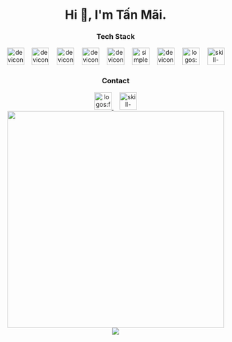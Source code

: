 <h1 align="center">
    Hi 👋, I'm Tấn Mãi.
</h1>
<h3 align="center">
    Tech Stack
</h3>
<div align="center"><img src="https://api.iconify.design/devicon/html5.svg" alt="devicon:html5" height="40" />
    <img width="10" />
    <img src="https://api.iconify.design/devicon/css3.svg" alt="devicon:css3" height="40" />
    <img width="10" />
    <img src="https://api.iconify.design/devicon/javascript.svg" alt="devicon:javascript" height="40" />
    <img width="10" />
    <img src="https://api.iconify.design/devicon/react.svg" alt="devicon:react" height="40" />
    <img width="10" />
    <img src="https://api.iconify.design/devicon/nodejs.svg" alt="devicon:nodejs" height="40" />
    <img width="10" />
    <img src="https://api.iconify.design/simple-icons/expo.svg" alt="simple-icons:expo" height="40" />
    <img width="10" />
    <img src="https://api.iconify.design/devicon/c.svg" alt="devicon:c" height="40" />
    <img width="10" />
    <img src="https://api.iconify.design/logos/mysql.svg" alt="logos:mysql" height="40" />
    <img width="10" />
    <img src="https://api.iconify.design/skill-icons/sass.svg" alt="skill-icons:sass" height="40" />
</div>
<h3 align="center">
    Contact
</h3>
<div align="center"><a href="https://www.facebook.com/tanmai2003/">
    <img src="https://api.iconify.design/logos/facebook.svg" alt="logos:facebook" height="40" />
    </a>
    <img width="10" />
    <a href="dinhtanmaivn@gmail.com">
    <img src="https://api.iconify.design/skill-icons/gmail-light.svg" alt="skill-icons:gmail-light" height="40" />
    </a>
</div>
<div align="center">
    <img src="https://media.giphy.com/media/v1.Y2lkPTc5MGI3NjExa2xpZG8zbW1ha2UzY3l5d2s2aXk4MjNveXQ0dHNraGozNjl6dmZ1MyZlcD12MV9pbnRlcm5hbF9naWZfYnlfaWQmY3Q9Zw/bTVH8Xo4Wo0alEs2fW/giphy.gif" width="500" />
</div>
<div align="center">
    <img src="https://github-readme-stats.vercel.app/api?username=tanmaiii&theme=tokyonight&hide_border=true&show_icons=true&hide_title=false&disable_animations=false&hide_rank=false&rank_icon=default&hide=&show=&locale=EN" />
</div>

